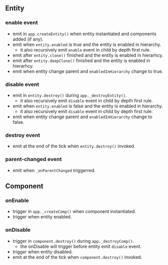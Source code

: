 ## Entity

### enable event

  - emit in `app.createEntity()` when entity instantiated and components added (if any).
  - emit when `entity.enabled` is true and the entity is enabled in hierarchy.
    - it also recursively emit `enable` event in child by depth first rule.
  - emit after `entity.clone()` finished and the entity is enabled in hierarhcy.
  - emit after `entity.deepClone()` finished and the entity is enabled in hierarhcy.
  - emit when entity change parent and `enabledInHierarchy` change to true.

### disable event

  - emit in `entity.destroy()` during `app._destroyEntity()`.
    - it also recursively emit `disable` event in child by depth first rule.
  - emit when `entity.enabled` is false and the entity is enabled in hierarchy.
    - it also recursively emit `disable` event in child by depth first rule.
  - emit when entity change parent and `enabledInHierarchy` change to false.

### destroy event

  - emit at the end of the tick when `entity.destroy()` invoked.

### parent-changed event

  - emit when `_onParentChanged` triggerred.

## Component

### onEnable

  - trigger in `app._createComp()` when component instantiated.
  - trigger when entity enabled.

### onDisable

  - trigger in `component.destroy()` during `app._destroyComp()`.
    - the onDisable will trigger before entity emit `disable` event.
  - trigger when entity disabled.
  - emit at the end of the tick when `component.destroy()` invoked.